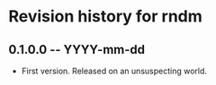 # Revision history for rndm

## 0.1.0.0 -- YYYY-mm-dd

* First version. Released on an unsuspecting world.
